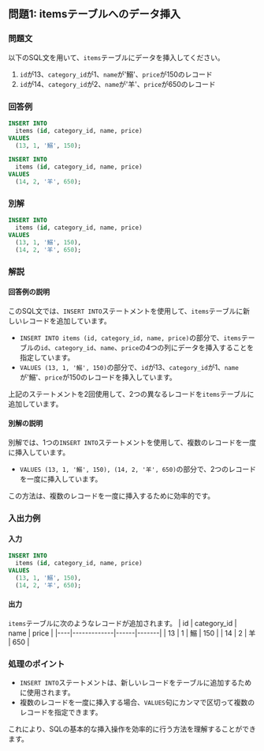 
## 問題1: itemsテーブルへのデータ挿入

### 問題文
以下のSQL文を用いて、`items`テーブルにデータを挿入してください。

1. `id`が13、`category_id`が1、`name`が'鰯'、`price`が150のレコード
2. `id`が14、`category_id`が2、`name`が'羊'、`price`が650のレコード

### 回答例
```sql
INSERT INTO
  items (id, category_id, name, price)
VALUES
  (13, 1, '鰯', 150);

INSERT INTO
  items (id, category_id, name, price)
VALUES
  (14, 2, '羊', 650);
```

### 別解
```sql
INSERT INTO
  items (id, category_id, name, price)
VALUES
  (13, 1, '鰯', 150),
  (14, 2, '羊', 650);
```

### 解説

#### 回答例の説明
このSQL文では、`INSERT INTO`ステートメントを使用して、`items`テーブルに新しいレコードを追加しています。

- `INSERT INTO items (id, category_id, name, price)`の部分で、`items`テーブルの`id`、`category_id`、`name`、`price`の4つの列にデータを挿入することを指定しています。
- `VALUES (13, 1, '鰯', 150)`の部分で、`id`が13、`category_id`が1、`name`が'鰯'、`price`が150のレコードを挿入しています。

上記のステートメントを2回使用して、2つの異なるレコードを`items`テーブルに追加しています。

#### 別解の説明
別解では、1つの`INSERT INTO`ステートメントを使用して、複数のレコードを一度に挿入しています。

- `VALUES (13, 1, '鰯', 150), (14, 2, '羊', 650)`の部分で、2つのレコードを一度に挿入しています。

この方法は、複数のレコードを一度に挿入するために効率的です。

### 入出力例

#### 入力
```sql
INSERT INTO
  items (id, category_id, name, price)
VALUES
  (13, 1, '鰯', 150),
  (14, 2, '羊', 650);
```

#### 出力
`items`テーブルに次のようなレコードが追加されます。
| id | category_id | name | price |
|----|-------------|------|-------|
| 13 | 1           | 鰯   | 150   |
| 14 | 2           | 羊   | 650   |

### 処理のポイント
- `INSERT INTO`ステートメントは、新しいレコードをテーブルに追加するために使用されます。
- 複数のレコードを一度に挿入する場合、`VALUES`句にカンマで区切って複数のレコードを指定できます。

これにより、SQLの基本的な挿入操作を効率的に行う方法を理解することができます。
